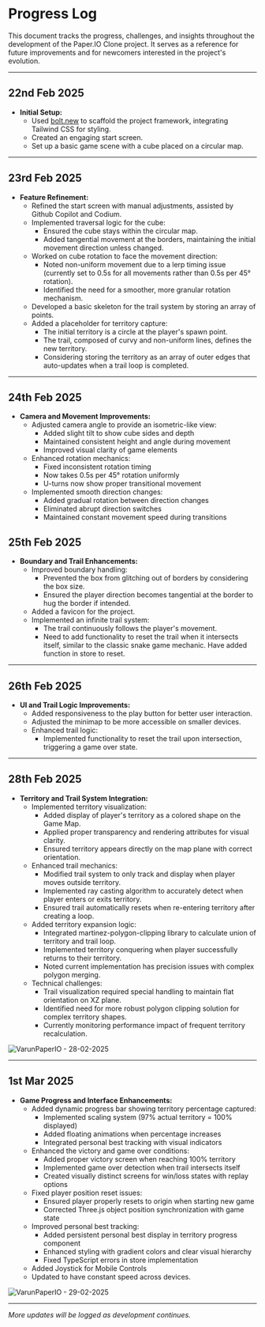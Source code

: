 # Progress Log

This document tracks the progress, challenges, and insights throughout the development of the Paper.IO Clone project. It serves as a reference for future improvements and for newcomers interested in the project's evolution.

---

## 22nd Feb 2025

- **Initial Setup:**
  - Used [bolt.new](https://bolt.new/) to scaffold the project framework, integrating Tailwind CSS for styling.
  - Created an engaging start screen.
  - Set up a basic game scene with a cube placed on a circular map.

---

## 23rd Feb 2025

- **Feature Refinement:**
  - Refined the start screen with manual adjustments, assisted by Github Copilot and Codium.
  - Implemented traversal logic for the cube:
    - Ensured the cube stays within the circular map.
    - Added tangential movement at the borders, maintaining the initial movement direction unless changed.
  - Worked on cube rotation to face the movement direction:
    - Noted non-uniform movement due to a lerp timing issue (currently set to 0.5s for all movements rather than 0.5s per 45° rotation).
    - Identified the need for a smoother, more granular rotation mechanism.
  - Developed a basic skeleton for the trail system by storing an array of points.
  - Added a placeholder for territory capture:
    - The initial territory is a circle at the player's spawn point.
    - The trail, composed of curvy and non-uniform lines, defines the new territory.
    - Considering storing the territory as an array of outer edges that auto-updates when a trail loop is completed.

---

## 24th Feb 2025

- **Camera and Movement Improvements:**
  - Adjusted camera angle to provide an isometric-like view:
    - Added slight tilt to show cube sides and depth
    - Maintained consistent height and angle during movement
    - Improved visual clarity of game elements
  - Enhanced rotation mechanics:
    - Fixed inconsistent rotation timing
    - Now takes 0.5s per 45° rotation uniformly
    - U-turns now show proper transitional movement
  - Implemented smooth direction changes:
    - Added gradual rotation between direction changes
    - Eliminated abrupt direction switches
    - Maintained constant movement speed during transitions

## 25th Feb 2025

- **Boundary and Trail Enhancements:**
  - Improved boundary handling:
    - Prevented the box from glitching out of borders by considering the box size.
    - Ensured the player direction becomes tangential at the border to hug the border if intended.
  - Added a favicon for the project.
  - Implemented an infinite trail system:
    - The trail continuously follows the player's movement.
    - Need to add functionality to reset the trail when it intersects itself, similar to the classic snake game mechanic. Have added function in store to reset.

---

## 26th Feb 2025

- **UI and Trail Logic Improvements:**
  - Added responsiveness to the play button for better user interaction.
  - Adjusted the minimap to be more accessible on smaller devices.
  - Enhanced trail logic:
    - Implemented functionality to reset the trail upon intersection, triggering a game over state.

---

## 28th Feb 2025

- **Territory and Trail System Integration:**
  - Implemented territory visualization:
    - Added display of player's territory as a colored shape on the Game Map.
    - Applied proper transparency and rendering attributes for visual clarity.
    - Ensured territory appears directly on the map plane with correct orientation.
  - Enhanced trail mechanics:
    - Modified trail system to only track and display when player moves outside territory.
    - Implemented ray casting algorithm to accurately detect when player enters or exits territory.
    - Ensured trail automatically resets when re-entering territory after creating a loop.
  - Added territory expansion logic:
    - Integrated martinez-polygon-clipping library to calculate union of territory and trail loop.
    - Implemented territory conquering when player successfully returns to their territory.
    - Noted current implementation has precision issues with complex polygon merging.
  - Technical challenges:
    - Trail visualization required special handling to maintain flat orientation on XZ plane.
    - Identified need for more robust polygon clipping solution for complex territory shapes.
    - Currently monitoring performance impact of frequent territory recalculation.

![VarunPaperIO - 28-02-2025](media/VarunPaperIO%20-%2028-02-2025.gif)

---

## 1st Mar 2025

- **Game Progress and Interface Enhancements:**
  - Added dynamic progress bar showing territory percentage captured:
    - Implemented scaling system (97% actual territory = 100% displayed)
    - Added floating animations when percentage increases
    - Integrated personal best tracking with visual indicators
  - Enhanced the victory and game over conditions:
    - Added proper victory screen when reaching 100% territory
    - Implemented game over detection when trail intersects itself
    - Created visually distinct screens for win/loss states with replay options
  - Fixed player position reset issues:
    - Ensured player properly resets to origin when starting new game
    - Corrected Three.js object position synchronization with game state
  - Improved personal best tracking:
    - Added persistent personal best display in territory progress component
    - Enhanced styling with gradient colors and clear visual hierarchy
    - Fixed TypeScript errors in store implementation
  - Added Joystick for Mobile Controls
  - Updated to have constant speed across devices.

![VarunPaperIO - 29-02-2025](media/VarunPaperIO%20-%2001-03-2025.gif)

---

_More updates will be logged as development continues._
